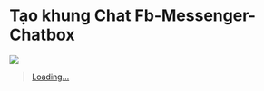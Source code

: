 # Tạo khung Chat Fb-Messenger-Chatbox
<!-- Chèn đoạn code sau trước thẻ đóng  </body>
<!--Source code  -->
<div class='drag-wrapper drag-wrapper-right'>
<div class='thing' data-drag='data-drag'>
<div class='circle facebook-messenger-avatar facebook-messenger-avatar-type0'>
<img class='facebook-messenger-avatar' src='http://i.imgur.com/AkGtzPL.png'/>
</div>
<div class='content'>
<div class='inside'>
<div class='fb-page' data-adapt-container-width='true' data-height='310' data-hide-cover='false' data-href='https://www.facebook.com/thoandroid.vn' data-show-facepile='true' data-small-header='true' data-tabs='messages' data-width='310'><div class='fb-xfbml-parse-ignore'><blockquote cite='https://www.facebook.com/thoandroid.vn'><a href='https://www.facebook.com/thoandroid.vn'>Loading...</a></blockquote></div></div>
</div>
</div>
</div>
<div class='magnet-zone'>
<div class='magnet'/>
</div>
</div>
<link href='https://rawgit.com/thoandroid/Fb-Messenger-Chatbox/master/giaodien.css' rel='stylesheet' type='text/css'/>
<script src='https://rawgit.com/thoandroid/Fb-Messenger-Chatbox/master/javascipt1.js' type='text/javascript'/>
<script src='https://rawgit.com/thoandroid/Fb-Messenger-Chatbox/master/javascipt2.js' type='text/javascript'/>
<script src='https://rawgit.com/thoandroid/Fb-Messenger-Chatbox/master/index.js' type='text/javascript'/>
<!-- End Source code -->
